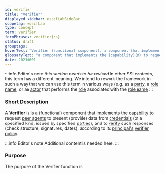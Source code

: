 ```yaml
---
id: verifier
title: "Verifier"
displayed_sidebar: essifLabSideBar
scopetag: essifLab
type: concept
term: verifier
formPhrases: verifier{ss}
status: draft
grouptags:
hoverText: "Verifier (functional component): a component that implements the Capability to request Peer Agents to present (provide) data from credentials (of a specified kind, issued by specified Parties), and to verify such responses (check structure, signatures, dates), according to its Principal's Verifier Policy."
glossaryText: "a component that implements the [capability](@) to request [peer agents](peer-agent@) to present (provide) data from credentials (of a specified kind, issued by specified [parties](@)), and to verify such responses (check structure, signatures, dates), according to its [principal](@)'s [verifier policy](@)."
date: 20210601
---
```


:::info Editor's note
*this section needs to be revised*
In other SSI contexts, this term has a different meaning. We intend to rework the framework in such a way that we can use this term in various ways (e.g. as a [party](@), a [role name](@), or an [actor](@) that performs the [role](@) associated with the [role name](@)
:::

### Short Description
A **Verifier** is is a (functional) component that implements the [capability](@) to request [peer agents](peer-agent@) to present (provide) data from [credentials](@) (of a specified kind, issued by specified [parties](@)), and to [verify](@) such responses (check structure, signatures, dates), according to its [principal's](@) [verifier policy](@).

:::info Editor's note
Additional content is needed here.
:::

### Purpose
The purpose of the Verifier function is.
